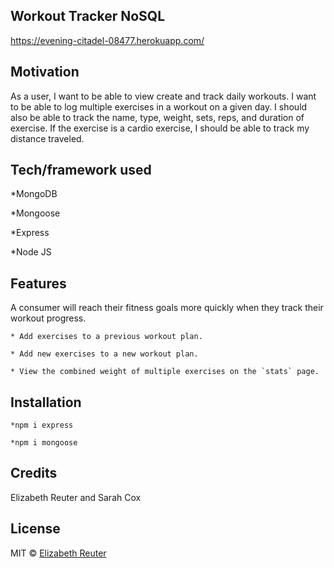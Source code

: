 ## Workout Tracker NoSQL

https://evening-citadel-08477.herokuapp.com/


## Motivation
As a user, I want to be able to view create and track daily workouts. I want to be able to log multiple exercises in a workout on a given day. I should also be able to track the name, type, weight, sets, reps, and duration of exercise. If the exercise is a cardio exercise, I should be able to track my distance traveled.


## Tech/framework used
*MongoDB

*Mongoose

*Express

*Node JS


## Features
A consumer will reach their fitness goals more quickly when they track their workout progress.

    * Add exercises to a previous workout plan.

    * Add new exercises to a new workout plan.

    * View the combined weight of multiple exercises on the `stats` page.


## Installation
    *npm i express

    *npm i mongoose


## Credits
Elizabeth Reuter and Sarah Cox


## License
MIT © [Elizabeth Reuter]()
